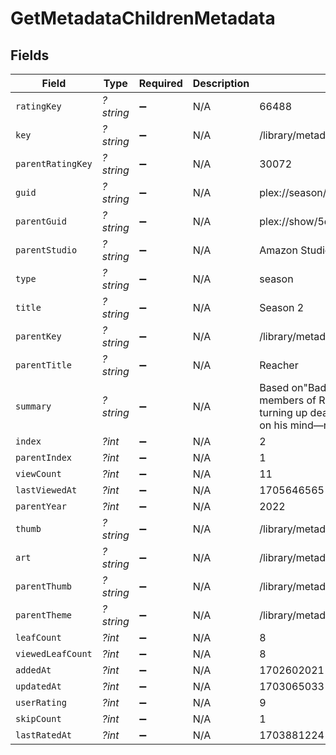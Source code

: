 # GetMetadataChildrenMetadata


## Fields

| Field                                                                                                                                              | Type                                                                                                                                               | Required                                                                                                                                           | Description                                                                                                                                        | Example                                                                                                                                            |
| -------------------------------------------------------------------------------------------------------------------------------------------------- | -------------------------------------------------------------------------------------------------------------------------------------------------- | -------------------------------------------------------------------------------------------------------------------------------------------------- | -------------------------------------------------------------------------------------------------------------------------------------------------- | -------------------------------------------------------------------------------------------------------------------------------------------------- |
| `ratingKey`                                                                                                                                        | *?string*                                                                                                                                          | :heavy_minus_sign:                                                                                                                                 | N/A                                                                                                                                                | 66488                                                                                                                                              |
| `key`                                                                                                                                              | *?string*                                                                                                                                          | :heavy_minus_sign:                                                                                                                                 | N/A                                                                                                                                                | /library/metadata/66488/children                                                                                                                   |
| `parentRatingKey`                                                                                                                                  | *?string*                                                                                                                                          | :heavy_minus_sign:                                                                                                                                 | N/A                                                                                                                                                | 30072                                                                                                                                              |
| `guid`                                                                                                                                             | *?string*                                                                                                                                          | :heavy_minus_sign:                                                                                                                                 | N/A                                                                                                                                                | plex://season/652aea6549508477c34c6000                                                                                                             |
| `parentGuid`                                                                                                                                       | *?string*                                                                                                                                          | :heavy_minus_sign:                                                                                                                                 | N/A                                                                                                                                                | plex://show/5d9c09190aaccd001f8f42f0                                                                                                               |
| `parentStudio`                                                                                                                                     | *?string*                                                                                                                                          | :heavy_minus_sign:                                                                                                                                 | N/A                                                                                                                                                | Amazon Studios                                                                                                                                     |
| `type`                                                                                                                                             | *?string*                                                                                                                                          | :heavy_minus_sign:                                                                                                                                 | N/A                                                                                                                                                | season                                                                                                                                             |
| `title`                                                                                                                                            | *?string*                                                                                                                                          | :heavy_minus_sign:                                                                                                                                 | N/A                                                                                                                                                | Season 2                                                                                                                                           |
| `parentKey`                                                                                                                                        | *?string*                                                                                                                                          | :heavy_minus_sign:                                                                                                                                 | N/A                                                                                                                                                | /library/metadata/30072                                                                                                                            |
| `parentTitle`                                                                                                                                      | *?string*                                                                                                                                          | :heavy_minus_sign:                                                                                                                                 | N/A                                                                                                                                                | Reacher                                                                                                                                            |
| `summary`                                                                                                                                          | *?string*                                                                                                                                          | :heavy_minus_sign:                                                                                                                                 | N/A                                                                                                                                                | Based on"Bad Luck and Trouble," when members of Reacher's old military unit start turning up dead, Reacher has just one thing on his mind—revenge. |
| `index`                                                                                                                                            | *?int*                                                                                                                                             | :heavy_minus_sign:                                                                                                                                 | N/A                                                                                                                                                | 2                                                                                                                                                  |
| `parentIndex`                                                                                                                                      | *?int*                                                                                                                                             | :heavy_minus_sign:                                                                                                                                 | N/A                                                                                                                                                | 1                                                                                                                                                  |
| `viewCount`                                                                                                                                        | *?int*                                                                                                                                             | :heavy_minus_sign:                                                                                                                                 | N/A                                                                                                                                                | 11                                                                                                                                                 |
| `lastViewedAt`                                                                                                                                     | *?int*                                                                                                                                             | :heavy_minus_sign:                                                                                                                                 | N/A                                                                                                                                                | 1705646565                                                                                                                                         |
| `parentYear`                                                                                                                                       | *?int*                                                                                                                                             | :heavy_minus_sign:                                                                                                                                 | N/A                                                                                                                                                | 2022                                                                                                                                               |
| `thumb`                                                                                                                                            | *?string*                                                                                                                                          | :heavy_minus_sign:                                                                                                                                 | N/A                                                                                                                                                | /library/metadata/66488/thumb/1703065033                                                                                                           |
| `art`                                                                                                                                              | *?string*                                                                                                                                          | :heavy_minus_sign:                                                                                                                                 | N/A                                                                                                                                                | /library/metadata/30072/art/1705739923                                                                                                             |
| `parentThumb`                                                                                                                                      | *?string*                                                                                                                                          | :heavy_minus_sign:                                                                                                                                 | N/A                                                                                                                                                | /library/metadata/30072/thumb/1705739923                                                                                                           |
| `parentTheme`                                                                                                                                      | *?string*                                                                                                                                          | :heavy_minus_sign:                                                                                                                                 | N/A                                                                                                                                                | /library/metadata/30072/theme/1705739923                                                                                                           |
| `leafCount`                                                                                                                                        | *?int*                                                                                                                                             | :heavy_minus_sign:                                                                                                                                 | N/A                                                                                                                                                | 8                                                                                                                                                  |
| `viewedLeafCount`                                                                                                                                  | *?int*                                                                                                                                             | :heavy_minus_sign:                                                                                                                                 | N/A                                                                                                                                                | 8                                                                                                                                                  |
| `addedAt`                                                                                                                                          | *?int*                                                                                                                                             | :heavy_minus_sign:                                                                                                                                 | N/A                                                                                                                                                | 1702602021                                                                                                                                         |
| `updatedAt`                                                                                                                                        | *?int*                                                                                                                                             | :heavy_minus_sign:                                                                                                                                 | N/A                                                                                                                                                | 1703065033                                                                                                                                         |
| `userRating`                                                                                                                                       | *?int*                                                                                                                                             | :heavy_minus_sign:                                                                                                                                 | N/A                                                                                                                                                | 9                                                                                                                                                  |
| `skipCount`                                                                                                                                        | *?int*                                                                                                                                             | :heavy_minus_sign:                                                                                                                                 | N/A                                                                                                                                                | 1                                                                                                                                                  |
| `lastRatedAt`                                                                                                                                      | *?int*                                                                                                                                             | :heavy_minus_sign:                                                                                                                                 | N/A                                                                                                                                                | 1703881224                                                                                                                                         |